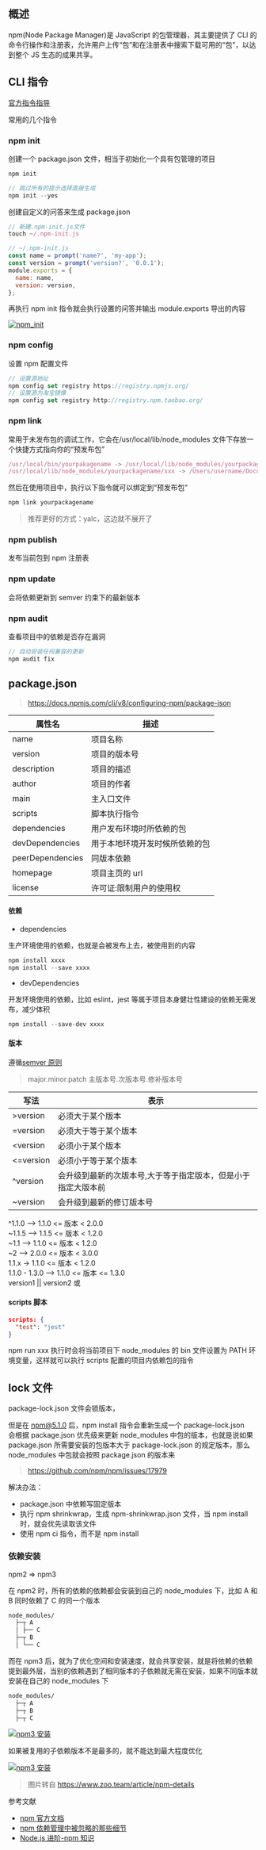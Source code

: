 ## 概述

npm(Node Package Manager)是 JavaScript 的包管理器，其主要提供了 CLI 的命令行操作和注册表，允许用户上传“包”和在注册表中搜索下载可用的“包”，以达到整个 JS 生态的成果共享。

## CLI 指令

[官方指令指导](https://docs.npmjs.com/cli/v8/commands)

常用的几个指令

### npm init

创建一个 package.json 文件，相当于初始化一个具有包管理的项目

```js
npm init
```

```js
// 跳过所有的提示选择直接生成
npm init --yes
```

创建自定义的问答来生成 package.json

```js
// 新建.npm-init.js文件
touch ~/.npm-init.js
```

```js
// ~/.npm-init.js
const name = prompt('name?', 'my-app');
const version = prompt('version?', '0.0.1');
module.exports = {
  name: name,
  version: version,
};
```

再执行 npm init 指令就会执行设置的问答并输出 module.exports 导出的内容

<a data-fancybox title="npm_init" href="/工程化/npm_init_prompt.png">![npm_init](/工程化/npm_init_prompt.png)</a>

### npm config

设置 npm 配置文件

```js
// 设置源地址
npm config set registry https://registry.npmjs.org/
// 设置源为淘宝镜像
npm config set registry http://registry.npm.taobao.org/
```

### npm link

常用于未发布包的调试工作，它会在/usr/local/lib/node_modules 文件下存放一个快捷方式指向你的“预发布包”

```js
/usr/local/bin/yourpakagename -> /usr/local/lib/node_modules/yourpackagename/xxx
/usr/local/lib/node_modules/yourpackagename/xxx -> /Users/username/Documents/xxx(your real project path)
```

然后在使用项目中，执行以下指令就可以绑定到“预发布包”

```js
npm link yourpackagename
```

> 推荐更好的方式：yalc，这边就不展开了

### npm publish

发布当前包到 npm 注册表

### npm update

会将依赖更新到 semver 约束下的最新版本

### npm audit

查看项目中的依赖是否存在漏洞

```js
// 自动安装任何兼容的更新
npm audit fix
```

## package.json

> <https://docs.npmjs.com/cli/v8/configuring-npm/package-json>

| 属性名           | 描述                           |
| ---------------- | ------------------------------ |
| name             | 项目名称                       |
| version          | 项目的版本号                   |
| description      | 项目的描述                     |
| author           | 项目的作者                     |
| main             | 主入口文件                     |
| scripts          | 脚本执行指令                   |
| dependencies     | 用户发布环境时所依赖的包       |
| devDependencies  | 用于本地环境开发时候所依赖的包 |
| peerDependencies | 同版本依赖                     |
| homepage         | 项目主页的 url                 |
| license          | 许可证:限制用户的使用权        |

#### 依赖

- dependencies

生产环境使用的依赖，也就是会被发布上去，被使用到的内容

```js
npm install xxxx
npm install --save xxxx
```

- devDependencies

开发环境使用的依赖，比如 eslint，jest 等属于项目本身健壮性建设的依赖无需发布，减少体积

```js
npm install --save-dev xxxx
```

#### 版本

遵循[semver 原则](https://semver.org/lang/zh-CN/)

> major.minor.patch 主版本号.次版本号.修补版本号

| 写法         | 表示                                                          |
| ------------ | ------------------------------------------------------------- |
| ​​​​>version | 必须大于某个版本                                              |
| =version     | 必须大于等于某个版本                                          |
| <version     | 必须小于某个版本                                              |
| <=version    | 必须小于等于某个版本                                          |
| ^version     | 会升级到最新的次版本号,大于等于指定版本，但是小于指定大版本前 |
| ~version     | 会升级到最新的修订版本号                                      |

^1.1.0 --> 1.1.0 <= 版本 < 2.0.0  
~1.1.5 --> 1.1.5 <= 版本 < 1.2.0  
~1.1 --> 1.1.0 <= 版本 < 1.2.0  
~2 --> 2.0.0 <= 版本 < 3.0.0  
1.1.x -> 1.1.0 <= 版本 < 1.2.0  
1.1.0 - 1.3.0 --> 1.1.0 <= 版本 <= 1.3.0  
version1 || version2 或

#### scripts 脚本

```json
scripts: {
  "test": "jest"
}
```

npm run xxx 执行时会将当前项目下 node_modules 的 bin 文件设置为 PATH 环境变量，这样就可以执行 scripts 配置的项目内依赖包的指令

## lock 文件

package-lock.json 文件会锁版本，

但是在 npm@5.1.0 后，npm install 指令会重新生成一个 package-lock.json  
会根据 package.json 优先级来更新 node_modules 中包的版本，也就是说如果 package.json 所需要安装的包版本大于 package-lock.json 的规定版本，那么 node_modules 中包就会按照 package.json 的版本来

> https://github.com/npm/npm/issues/17979

解决办法：

- package.json 中依赖写固定版本
- 执行 npm shrinkwrap，生成 npm-shrinkwrap.json 文件，当 npm install 时，就会优先读取该文件
- 使用 npm ci 指令，而不是 npm install

### 依赖安装

npm2 => npm3

在 npm2 时，所有的依赖的依赖都会安装到自己的 node_modules 下，比如 A 和 B 同时依赖了 C 的同一个版本

```md
node_modules/
  ├─┬ A
  │ ├── C
  ├─┬ B
  │ └── C
```

而在 npm3 后，就为了优化空间和安装速度，就会共享安装，就是将依赖的依赖提到最外层，当别的依赖遇到了相同版本的子依赖就无需在安装，如果不同版本就安装在自己的 node_modules 下

```md
node_modules/
  ├─┬ A
  ├─┬ B
  ├─┬ C
```

<a data-fancybox title="npm3 安装" href="/工程化/npm3_dep_install_1.png">![npm3 安装](/工程化/npm3_dep_install_1.png)</a>

如果被复用的子依赖版本不是最多的，就不能达到最大程度优化

<a data-fancybox title="npm3 安装" href="/工程化/npm3_dep_install_2.png">![npm3 安装](/工程化/npm3_dep_install_2.png)</a>

> 图片转自 <https://www.zoo.team/article/npm-details>

参考文献

- [npm 官方文档](https://docs.npmjs.com/)
- [npm 依赖管理中被忽略的那些细节](https://www.zoo.team/article/npm-details)
- [Node.js 进阶-npm 知识](https://juejin.cn/post/6846687601982701575)
